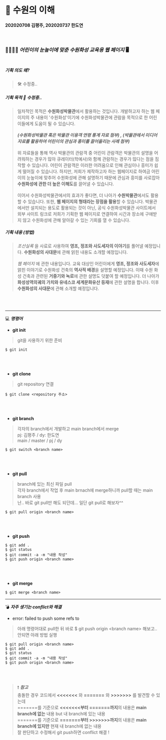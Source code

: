 # 📍 수원의 이해
#### 202020708 김평주, 202020737 한도연 <br/><br/><br/>
### 🧍‍♀️🧍‍♂️ _어린이의 눈높이에 맞춘 수원화성 교육용 웹 페이지_ 🖥 <br/><br/>
##### 기획 의도 왜?
> 🛠 수정중..

##### 기획 목적 🚧 수정중..
> 일차적인 목적은 **수원화성박물관**에서 활용하는 것입니다. 개발하고자 하는 웹 페이지의 주 내용이 '수원화성'이기에 수원화성박물관에 관람을 목적으로 한 어린이들에게 도움이 될 수 있습니다. <br/><br/>
_**(수원화성박물관 혹은 박물관 이용객 연령 통계 자료 첨부) , (박물관에서 미디어 자료를 활용하여 어린이의 관심과 흥미를 끌어올리는 사례 첨부)**_ <br/><br/>
위 자료들을 통해 역사 박물관의 관람객 중 어린이 관람객은 박물관의 설명을 어려워하는 경우가 많아 큐레이터(학예사)와 함께 관람하는 경우가 많다는 점을 짐작할 수 있습니다. 어린이 관람객은 이러한 어려움으로 인해 관심이나 흥미가 쉽게 떨어질 수 있습니다. 하지만, 저희가 제작하고자 하는 웹페이지로 하여금 어린이의 눈높이에 맞추어 수원화성에 관해 설명하기 때문에 관심과 흥미를 사로잡아 **수원화성에 관한 더 높은 이해도**를 끌어낼 수 있습니다. <br/><br/>
이어서 수원화성박물관에서의 효과가 좋다면, 더 나아가 **수원박물관**에서도 활용할 수 있습니다. 또한, **웹 페이지의 형태라는 장점을 활용**할 수 있습니다. 박물관에서만 설치되는 용도로 활용되는 것이 아닌, 공식 수원화성박물관 사이트에서 외부 사이트 링크로 저희가 기획한 웹 페이지로 연결하여 시간과 장소에 구애받지 않고 수원화성에 관해 알아갈 수 있는 기회를 열 수 있습니다.

##### 기획 내용 (방법)
> _조선실록_ 을 사료로 사용하여 **영조, 정조와 사도세자의 이야기**를 풀어낼 예정입니다. **수원화성의 사대문**에 관해 얽힌 내용도 소개할 예정입니다. <br/><br/>
_웹 페이지_ 에 관한 내용입니다. 교육 대상인 어린이에게 **영조, 정조와 사도세자**에 얽힌 이야기로 수원화성 건축의 **역사적 배경**을 설명할 예정입니다. 이때 수원 화성 건축과 관련된 **거중기와 녹로**에 관한 설명도 덧붙여 할 예정입니다. 더 나아가 **화성성역의궤의 가치와 유네스코 세계문화유산 등재**에 관한 설명을 합니다. 이후 **수원화성의 사대문**에 관해 소개할 예정입니다.

<br/><br/>

---
💻 _**명령어**_

* **git init**
> git을 사용하기 위한 준비
~~~
$ git init
~~~
<br/><br/>
* **git clone**
> git repository 연결
~~~
$ git clone <repository 주소>
~~~
<br/><br/>
* **git branch**
> 각자의 branch에서 개발하고 main branch에서 merge<br/>
> pj: 김평주 / dy: 한도연<br/>
> main / master / pj / dy
~~~
$ git switch <branch name> 
~~~
<br/><br/>
* **git pull**
> branch에 있는 최신 파일 pull<br/>
> 각자 branch에서 작업 후 main brnach에 merge하니까 pull할 때는 main branch 사용<br/>
> 난.. 바로 git pull만 해도 되던데... 일단 git pull로 해보자^^
~~~
$ git pull origin <branch name>
~~~
<br/><br/>
* **git push**
~~~
$ git add .
$ git status
$ git commit -a -m "내용 작성"
$ git push origin <branch name>
~~~
<br/><br/>
* **git merge**
~~~
$ git merge <branch name>
~~~

---
💣 _**자주 생기는 conflict와 해결**_
* error: failed to push some refs to
> 아래 명령어대로 pull한 뒤 바로 $ git push origin &#60;branch name&#62; 해보고.. 안되면 아래 방법 실행
~~~
$ git pull origin <branch name>
$ git add .
$ git status
$ git commit -a -m "내용 작성"
$ git push origin <branch name>
~~~
<br/><br/>
> ❗ _**참고**_ <br/>
> 충돌한 경우 코드에서 **<<<<<<<** 와 **=======** 와 **>>>>>>>** 를 발견할 수 있는데 <br/>
> =======를 기준으로 **<<<<<<<부터 =======까지**의 내용은 **main branch에 없는** 내용 but 내 branch에 있는 내용 <br/>
> =======를 기준으로 **=======부터 >>>>>>>까지**의 내용은 **main branch에 있지만** 현재 내 branch에 없는 내용 <br/>
> 잘 판단하고 수정해서 git push하면 conflict 해결 !
